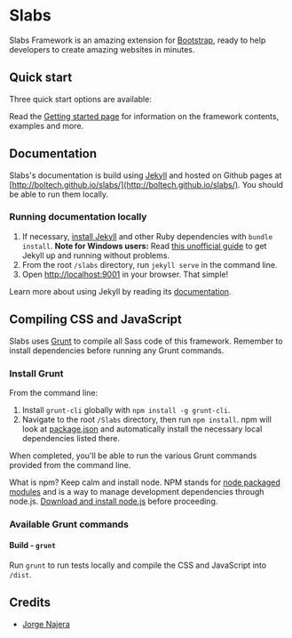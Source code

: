Slabs
=======

Slabs Framework is an amazing extension for [Bootstrap](http://github.com/twbs/bootstrap), ready to help developers to create amazing websites in minutes.

## Quick start

Three quick start options are available:

Read the [Getting started page](http://boltech.github.io/slabs/getting-started/) for information on the framework contents, examples and more.

## Documentation

Slabs's documentation is build using [Jekyll](http://jekyllrb.com/) and hosted on Github pages at [http://boltech.github.io/slabs/](http://boltech.github.io/slabs/). You should be able to run them locally.


### Running documentation locally

1. If necessary, [install Jekyll](http://jekyllrb.com/docs/installation) and other Ruby dependencies with `bundle install`.
   **Note for Windows users:** Read [this unofficial guide](http://jekyll-windows.juthilo.com/) to get Jekyll up and running without problems.
2. From the root `/slabs` directory, run `jekyll serve` in the command line.
3. Open <http://localhost:9001> in your browser. That simple!

Learn more about using Jekyll by reading its [documentation](http://jekyllrb.com/docs/home/).

## Compiling CSS and JavaScript

Slabs uses [Grunt](http://gruntjs.com/) to compile all Sass code of this framework. Remember to install dependencies before running any Grunt commands.

### Install Grunt

From the command line:

1. Install `grunt-cli` globally with `npm install -g grunt-cli`.
2. Navigate to the root `/Slabs` directory, then run `npm install`. npm will look at [package.json](https://github.com/twbs/bootstrap/blob/master/package.json) and automatically install the necessary local dependencies listed there.

When completed, you'll be able to run the various Grunt commands provided from the command line.

What is npm? Keep calm and install node. NPM stands for [node packaged modules](http://npmjs.org/) and is a way to manage development dependencies through node.js. [Download and install node.js](http://nodejs.org/download/) before proceeding.

### Available Grunt commands

#### Build - `grunt`
Run `grunt` to run tests locally and compile the CSS and JavaScript into `/dist`.


## Credits

<!-- feel free to make these link wherever you wish -->
* [Jorge Najera](https://twitter.com/Jorge_Najera)
